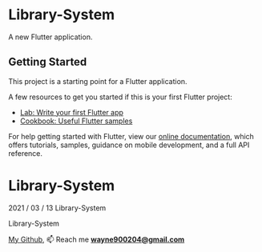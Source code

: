 # Library-System

A new Flutter application.

## Getting Started

This project is a starting point for a Flutter application.

A few resources to get you started if this is your first Flutter project:

- [Lab: Write your first Flutter app](https://flutter.dev/docs/get-started/codelab)
- [Cookbook: Useful Flutter samples](https://flutter.dev/docs/cookbook)

For help getting started with Flutter, view our
[online documentation](https://flutter.dev/docs), which offers tutorials,
samples, guidance on mobile development, and a full API reference.
# Library-System
2021 / 03 / 13  Library-System

Library-System

[My Github](https://github.com/wayne900204),
📫  Reach me  **wayne900204@gmail.com**
